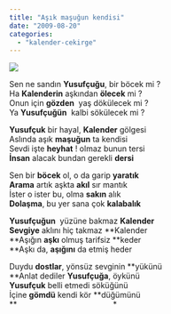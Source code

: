 ```yaml
---
title: "Aşık maşuğun kendisi"
date: "2009-08-20"
categories: 
  - "kalender-cekirge"
---
```


![](/uploads/image/flaveolum.jpg)

Sen ne sandın **Yusufçuğu**, bir böcek mi ?  
Ha **Kalenderin** aşkından **ölecek** mi ?  
Onun için **gözden**  yaş dökülecek mi ?  
Ya **Yusufçuğün**  kalbi sökülecek mi ?

**Yusufçuk** bir hayal, **Kalender** gölgesi  
Aslında aşık **maşuğun** ta kendisi  
Sevdi işte **heyhat** ! olmaz bunun tersi  
**İnsan** alacak bundan gerekli **dersi**

Sen bir **böcek** ol, o da garip **yaratık  
Arama** artık aşkta **akıl** sır mantık  
İster o ister bu, olma **sakın** alık  
**Dolaşma**, bu yer sana çok **kalabalık**

**Yusufçuğun**  yüzüne bakmaz **Kalender  
Sevgiye** aklını hiç takmaz **Kalender  
**Aşığın **aşkı** olmuş tarifsiz **keder  
**Aşkı da, **aşığını** da etmiş heder

Duydu **dostlar**, yönsüz sevginin **yükünü  
**Anlat dediler **Yusufçuğa**, öykünü  
**Yusufçuk** belli etmedi söküğünü  
İçine **gömdü** kendi kör **düğümünü  
**                                            \*
